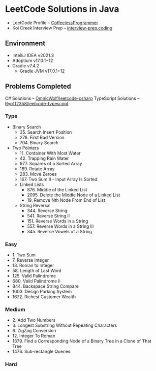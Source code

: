 # LeetCode Solutions in Java

- LeetCode Profile – [CoffeelessProgrammer](https://leetcode.com/CoffeelessProgrammer/)
- Koi Creek Interview Prep – [interview-prep.coding](https://github.com/koicreek/interview-prep.coding)

## Environment
- <span title="">IntelliJ IDEA v2021.3</span>
- <span title="">Adoptium v17.0.1+12</span>
- <span title="">Gradle v7.4.2</span>
  - <span title="">Gradle JVM v17.0.1+12</span>

## Problems Completed

C# Solutions – [OmnicWolf/leetcode-csharp](https://github.com/OmnicWolf/leetcode-csharp)
TypeScript Solutions – [Ryo112358/leetcode-typescript](https://github.com/Ryo112358/leetcode-typescript)

### Type
- Binary Search
  - <span title="Runtime Percentile: 100.00">35. Search Insert Position</span>
  - <span title="Runtime Percentile: 97.67%">278. First Bad Version</span>
  - <span title="Runtime Percentile: 100.00">704. Binary Search</span>
- Two Pointers
  - <span title="Runtime Percentile: 98.48%">11. Container With Most Water</span>
  - <span title="Runtime Percentile: 100.00%">42. Trapping Rain Water</span>
  - <span title="Runtime Percentile: 100.00">977. Squares of a Sorted Array</span>
  - <span title="Runtime Percentile: 100.00%">189. Rotate Array</span>
  - <span title="Runtime Percentile: 76.96%">283. Move Zeroes</span>
  - <span title="Runtime Percentile: 99.24%">167. Two Sum II - Input Array Is Sorted</span>
  - Linked Lists
    - <span title="Runtime Percentile: 100.0%">876. Middle of the Linked List</span>
    - <span title="Runtime Percentile: 41.58%">2095. Delete the Middle Node of a Linked List</span>
    - <span title="Runtime Percentile: 100.0%">19. Remove Nth Node From End of List</span>
  - String Reversal
    - <span title="Runtime Percentile: 99.78%">344. Reverse String</span>
    - <span title="Runtime Percentile: 65.15%">541. Reverse String II</span>
    - <span title="Runtime Percentile: 93.82%">151. Reverse Words in a String</span>
    - <span title="Runtime Percentile: 74.71%">557. Reverse Words in a String III</span>
    - <span title="Runtime Percentile: 97.62%">345. Reverse Vowels of a String</span>

### Easy
- <span title="Runtime Percentile: 60.58%">1. Two Sum</span>
- <span title="Runtime Percentile: 100.00%">7. Reverse Integer</span>
- <span title="Runtime Percentile: 57.6%">13. Roman to Integer</span>
- <span title="Runtime Percentile: 99.81%">58. Length of Last Word</span>
- <span title="Runtime Percentile: 98.45%">125. Valid Palindrome</span>
- <span title="Runtime Percentile: 77.83%">680. Valid Palindrome II</span>
- <span title="Runtime Percentile: 100.00%">844. Backspace String Compare</span>
- <span title="Runtime Percentile: 99.82%">1603. Design Parking System</span>
- <span title="Runtime Percentile: 100.00%">1672. Richest Customer Wealth</span>

### Medium
- <span title="Runtime Percentile: 67.95%">2. Add Two Numbers</span>
- <span title="Runtime Percentile: 91.22%">3. Longest Substring Without Repeating Characters</span>
- <span title="Runtime Percentile: 99.95%">6. ZigZag Conversion</span>
- <span title="Runtime Percentile: 81.17%">12. Integer To Roman</span>
- <span title="Runtime Percentile: 64.30%">1379. Find a Corresponding Node of a Binary Tree in a Clone of That Tree</span>
- <span title="Runtime Percentile: 93.52%">1476. Sub-rectangle Queries</span>

### Hard



